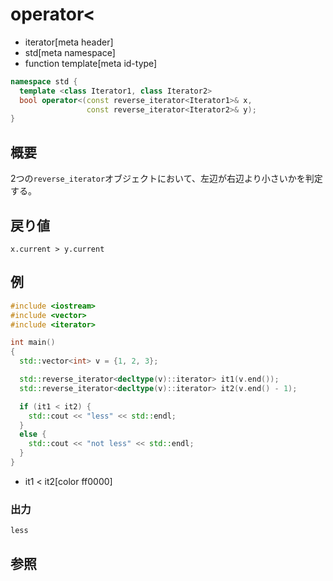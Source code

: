 # operator<
* iterator[meta header]
* std[meta namespace]
* function template[meta id-type]

```cpp
namespace std {
  template <class Iterator1, class Iterator2>
  bool operator<(const reverse_iterator<Iterator1>& x,
                 const reverse_iterator<Iterator2>& y);
}
```

## 概要
2つの`reverse_iterator`オブジェクトにおいて、左辺が右辺より小さいかを判定する。



## 戻り値
`x.current > y.current`


## 例
```cpp example
#include <iostream>
#include <vector>
#include <iterator>

int main()
{
  std::vector<int> v = {1, 2, 3};

  std::reverse_iterator<decltype(v)::iterator> it1(v.end());
  std::reverse_iterator<decltype(v)::iterator> it2(v.end() - 1);

  if (it1 < it2) {
    std::cout << "less" << std::endl;
  }
  else {
    std::cout << "not less" << std::endl;
  }
}
```
* it1 < it2[color ff0000]


### 出力
```
less
```

## 参照



